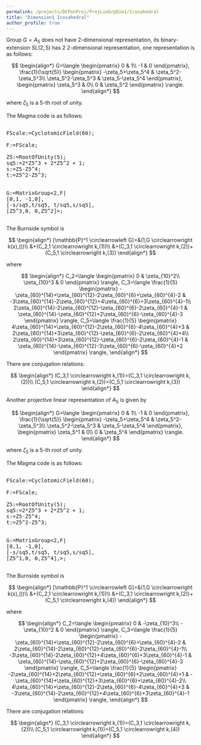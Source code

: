 ```yaml
---
permalink: /projects/DCPonProj/ProjLinGrpDim1/Icosahedral
title: "Dimension1 Icosahedral"
author_profile: true
---
```


Group $G=A_5$ does not have 2-dimensional representation, its binary-extension $SL(2,5)$ has 2 2-dimensional representation, one representation is as follows:

$$
\begin{align*}
G=\langle
\begin{pmatrix}
0 & 1\\
-1 & 0
\end{pmatrix},
\frac{1}{\sqrt{5}}
\begin{pmatrix}
-\zeta_5+\zeta_5^4 & \zeta_5^2-\zeta_5^3\\
\zeta_5^2-\zeta_5^3 & \zeta_5-\zeta_5^4
\end{pmatrix},
\begin{pmatrix}
\zeta_5^3 & 0\\
0 & \zeta_5^2
\end{pmatrix}
\rangle.
\end{align*}
$$

where $\zeta_5$ is a 5-th root of unity.

The Magma code is as follows:
<pre>

FScale:=CyclotomicField(60);

F:=FScale;

Z5:=RootOfUnity(5);
sq5:=2*Z5^3 + 2*Z5^2 + 1;
s:=Z5-Z5^4;
t:=Z5^2-Z5^3;


G:=MatrixGroup<2,F|
[0,1, -1,0],
[-s/sq5,t/sq5, t/sq5,s/sq5],
[Z5^3,0, 0,Z5^2]>;

</pre>

The Burnside symbol is

$$
\begin{align*}
[\mathbb{P}^1 \circlearrowleft G]=&(1,G \circlearrowright k(x),())\\
&+(C_2,1 \circlearrowright k,(1))\\
&+(C_3,1 \circlearrowright k,(2))+(C_5,1 \circlearrowright k,(3))
\end{align*}
$$

where

$$
\begin{align*}
C_2=\langle
\begin{pmatrix}
0 & \zeta_{10}^2\\
\zeta_{10}^3 & 0
\end{pmatrix}
\rangle,
C_3=\langle
\frac{1}{5}
\begin{pmatrix}
-\zeta_{60}^{14}+\zeta_{60}^{12}-2\zeta_{60}^{6}+\zeta_{60}^{4}-2 & -3\zeta_{60}^{14}-2\zeta_{60}^{12}+4\zeta_{60}^{6}+3\zeta_{60}^{4}-1\\
2\zeta_{60}^{14}-2\zeta_{60}^{12}-\zeta_{60}^{6}-2\zeta_{60}^{4}-1 & \zeta_{60}^{14}-\zeta_{60}^{12}+2\zeta_{60}^{6}-\zeta_{60}^{4}-3
\end{pmatrix}
\rangle,
C_5=\langle
\frac{1}{5}
\begin{pmatrix}
4\zeta_{60}^{14}+\zeta_{60}^{12}-2\zeta_{60}^{6}-4\zeta_{60}^{4}+3 & 2\zeta_{60}^{14}+3\zeta_{60}^{12}-\zeta_{60}^{6}-2\zeta_{60}^{4}+4\\
2\zeta_{60}^{14}+3\zeta_{60}^{12}-\zeta_{60}^{6}-2\zeta_{60}^{4}-1 & \zeta_{60}^{14}-\zeta_{60}^{12}-3\zeta_{60}^{6}-\zeta_{60}^{4}+2
\end{pmatrix}
\rangle,
\end{align*}
$$

There are conjugation relations:

$$
\begin{align*}
(C_3,1 \circlearrowright k,(1))=(C_3,1 \circlearrowright k,(2))\\
(C_5,1 \circlearrowright k,(2))=(C_5,1 \circlearrowright k,(3))
\end{align*}
$$

Another projective linear representation of $A_5$ is given by

$$
\begin{align*}
G=\langle
\begin{pmatrix}
0 & 1\\
-1 & 0
\end{pmatrix},
\frac{1}{\sqrt{5}}
\begin{pmatrix}
-\zeta_5+\zeta_5^4 & \zeta_5^2-\zeta_5^3\\
\zeta_5^2-\zeta_5^3 & \zeta_5-\zeta_5^4
\end{pmatrix},
\begin{pmatrix}
\zeta_5^1 & 0\\
0 & \zeta_5^4
\end{pmatrix}
\rangle.
\end{align*}
$$

where $\zeta_5$ is a 5-th root of unity.

The Magma code is as follows:
<pre>

FScale:=CyclotomicField(60);

F:=FScale;

Z5:=RootOfUnity(5);
sq5:=2*Z5^3 + 2*Z5^2 + 1;
s:=Z5-Z5^4;
t:=Z5^2-Z5^3;


G:=MatrixGroup<2,F|
[0,1, -1,0],
[-s/sq5,t/sq5, t/sq5,s/sq5],
[Z5^1,0, 0,Z5^4],>;

</pre>

The Burnside symbol is

$$
\begin{align*}
[\mathbb{P}^1 \circlearrowleft G]=&(1,G \circlearrowright k(x),())\\
&+(C_2,1 \circlearrowright k,(1))\\
&+(C_3,1 \circlearrowright k,(2))+(C_5,1 \circlearrowright k,(4))
\end{align*}
$$

where

$$
\begin{align*}
C_2=\langle
\begin{pmatrix}
0 & -\zeta_{10}^3\\
-\zeta_{10}^2 & 0
\end{pmatrix}
\rangle,
C_3=\langle
\frac{1}{5}
\begin{pmatrix}
-\zeta_{60}^{14}+\zeta_{60}^{12}-2\zeta_{60}^{6}+\zeta_{60}^{4}-2 & 2\zeta_{60}^{14}-2\zeta_{60}^{12}-\zeta_{60}^{6}-2\zeta_{60}^{4}-1\\
-3\zeta_{60}^{14}-2\zeta_{60}^{12}+4\zeta_{60}^{6}+3\zeta_{60}^{4}-1 & \zeta_{60}^{14}-\zeta_{60}^{12}+2\zeta_{60}^{6}-\zeta_{60}^{4}-3
\end{pmatrix}
\rangle,
C_5=\langle
\frac{1}{5}
\begin{pmatrix}
-2\zeta_{60}^{14}+2\zeta_{60}^{12}+\zeta_{60}^{6}+2\zeta_{60}^{4}+1 & -\zeta_{60}^{14}+\zeta_{60}^{12}+3\zeta_{60}^{6}+\zeta_{60}^{4}-2\\
4\zeta_{60}^{14}+\zeta_{60}^{12}-2\zeta_{60}^{6}-4\zeta_{60}^{4}+3 & -3\zeta_{60}^{14}-2\zeta_{60}^{12}+4\zeta_{60}^{6}+3\zeta_{60}^{4}-1
\end{pmatrix}
\rangle,
\end{align*}
$$

There are conjugation relations:

$$
\begin{align*}
(C_3,1 \circlearrowright k,(1))=(C_3,1 \circlearrowright k,(2))\\
(C_5,1 \circlearrowright k,(1))=(C_5,1 \circlearrowright k,(4))
\end{align*}
$$